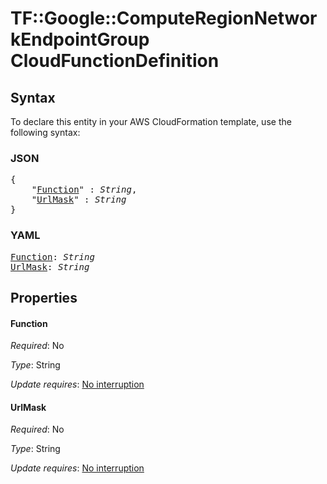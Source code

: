 # TF::Google::ComputeRegionNetworkEndpointGroup CloudFunctionDefinition

## Syntax

To declare this entity in your AWS CloudFormation template, use the following syntax:

### JSON

<pre>
{
    "<a href="#function" title="Function">Function</a>" : <i>String</i>,
    "<a href="#urlmask" title="UrlMask">UrlMask</a>" : <i>String</i>
}
</pre>

### YAML

<pre>
<a href="#function" title="Function">Function</a>: <i>String</i>
<a href="#urlmask" title="UrlMask">UrlMask</a>: <i>String</i>
</pre>

## Properties

#### Function

_Required_: No

_Type_: String

_Update requires_: [No interruption](https://docs.aws.amazon.com/AWSCloudFormation/latest/UserGuide/using-cfn-updating-stacks-update-behaviors.html#update-no-interrupt)

#### UrlMask

_Required_: No

_Type_: String

_Update requires_: [No interruption](https://docs.aws.amazon.com/AWSCloudFormation/latest/UserGuide/using-cfn-updating-stacks-update-behaviors.html#update-no-interrupt)

